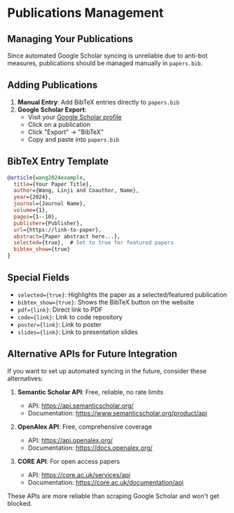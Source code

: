 # Publications Management

## Managing Your Publications

Since automated Google Scholar syncing is unreliable due to anti-bot measures, publications should be managed manually in `papers.bib`.

## Adding Publications

1. **Manual Entry**: Add BibTeX entries directly to `papers.bib`
2. **Google Scholar Export**: 
   - Visit your [Google Scholar profile](https://scholar.google.com/citations?user=VURUgFMAAAAJ)
   - Click on a publication
   - Click "Export" → "BibTeX"
   - Copy and paste into `papers.bib`

## BibTeX Entry Template

```bibtex
@article{wang2024example,
  title={Your Paper Title},
  author={Wang, Linji and Coauthor, Name},
  year={2024},
  journal={Journal Name},
  volume={1},
  pages={1--10},
  publisher={Publisher},
  url={https://link-to-paper},
  abstract={Paper abstract here...},
  selected={true},  # Set to true for featured papers
  bibtex_show={true}
}
```

## Special Fields

- `selected={true}`: Highlights the paper as a selected/featured publication
- `bibtex_show={true}`: Shows the BibTeX button on the website
- `pdf={link}`: Direct link to PDF
- `code={link}`: Link to code repository
- `poster={link}`: Link to poster
- `slides={link}`: Link to presentation slides

## Alternative APIs for Future Integration

If you want to set up automated syncing in the future, consider these alternatives:

1. **Semantic Scholar API**: Free, reliable, no rate limits
   - API: https://api.semanticscholar.org/
   - Documentation: https://www.semanticscholar.org/product/api

2. **OpenAlex API**: Free, comprehensive coverage
   - API: https://api.openalex.org/
   - Documentation: https://docs.openalex.org/

3. **CORE API**: For open access papers
   - API: https://core.ac.uk/services/api
   - Documentation: https://core.ac.uk/documentation/api

These APIs are more reliable than scraping Google Scholar and won't get blocked.